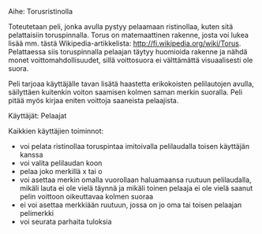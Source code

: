 Aihe: Torusristinolla

Toteutetaan peli, jonka avulla pystyy pelaamaan ristinollaa, kuten sitä pelattaisiin toruspinnalla. Torus on matemaattinen rakenne, josta voi lukea lisää mm. tästä Wikipedia-artikkelista: http://fi.wikipedia.org/wiki/Torus. Pelattaessa siis toruspinnalla pelaajan täytyy huomioida rakenne ja nähdä monet voittomahdollisuudet, sillä voittosuora ei välttämättä visuaalisesti ole suora.

Peli tarjoaa käyttäjälle tavan lisätä haastetta erikokoisten pelilautojen avulla, säilyttäen kuitenkin voiton saamisen kolmen saman merkin suoralla. Peli pitää myös kirjaa eniten voittoja saaneista pelaajista.


Käyttäjät: Pelaajat

Kaikkien käyttäjien toiminnot:
- voi pelata ristinollaa toruspintaa imitoivalla pelilaudalla toisen käyttäjän kanssa
- voi valita pelilaudan koon
- pelaa joko merkillä x tai o
- voi asettaa merkin omalla vuorollaan haluamaansa ruutuun pelilaudalla, mikäli lauta ei ole vielä täynnä ja mikäli toinen pelaaja ei ole vielä saanut pelin voittoon oikeuttavaa kolmen suoraa
- ei voi asettaa merkkiään ruutuun, jossa on jo oma tai toisen pelaajan pelimerkki
- voi seurata parhaita tuloksia  


